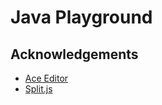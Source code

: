 # Java Playground

## Acknowledgements

- [Ace Editor](https://ace.c9.io/)
- [Split.js](http://nathancahill.github.io/Split.js/)
